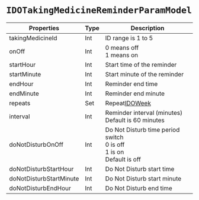 # `IDOTakingMedicineReminderParamModel`

| Properties | Type | Description |
| ----------- | ------- | ------------ |
| takingMedicineId | Int | ID range is 1 to 5 |
| onOff | Int | 0 means off<br/>1 means on |
| startHour | Int | Start time of the reminder |
| startMinute | Int | Start minute of the reminder |
| endHour | Int | Reminder end time|
| endMinute | Int | Reminder end minute |
| repeats | Set<IDOWeek> | Repeat[IDOWeek](../enum/IDOWeek.md) |
| interval | Int | Reminder interval (minutes)<br/>Default is 60 minutes|
| doNotDisturbOnOff | Int | Do Not Disturb time period switch<br/>0 is off<br/>1 is on<br/>Default is off| 
| doNotDisturbStartHour | Int | Do Not Disturb start time | 
 | doNotDisturbStartMinute | Int | Do Not Disturb start minute | 
 | doNotDisturbEndHour | Int | Do Not Disturb end time | 